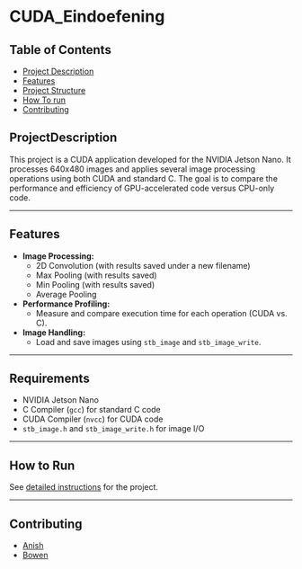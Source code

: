 # CUDA_Eindoefening

## Table of Contents
- [Project Description](#projectdescription)
- [Features](#features)
- [Project Structure](#requirements)
- [How To run](#how-to-run)
- [Contributing](#contributing)


## ProjectDescription

This project is a CUDA application developed for the NVIDIA Jetson Nano. It processes 640x480 images and applies several image processing operations using both CUDA and standard C. The goal is to compare the performance and efficiency of GPU-accelerated code versus CPU-only code.

---

## Features

- **Image Processing:**
  - 2D Convolution (with results saved under a new filename)
  - Max Pooling (with results saved)
  - Min Pooling (with results saved)
  - Average Pooling
- **Performance Profiling:**
  - Measure and compare execution time for each operation (CUDA vs. C).
- **Image Handling:**
  - Load and save images using `stb_image` and `stb_image_write`.

---
## Requirements

- NVIDIA Jetson Nano
- C Compiler (`gcc`) for standard C code
- CUDA Compiler (`nvcc`) for CUDA code
- `stb_image.h` and `stb_image_write.h` for image I/O

---
## How to Run

See [detailed instructions](Cuda.ipynb) for the project.

---

## Contributing
- [Anish](https://github.com/Anish-Pun)
- [Bowen](https://github.com/BowenS123)